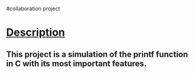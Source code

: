 #collaboration project
# <u>Description</u>
## This project is a simulation of the printf function in C with its most important features.

